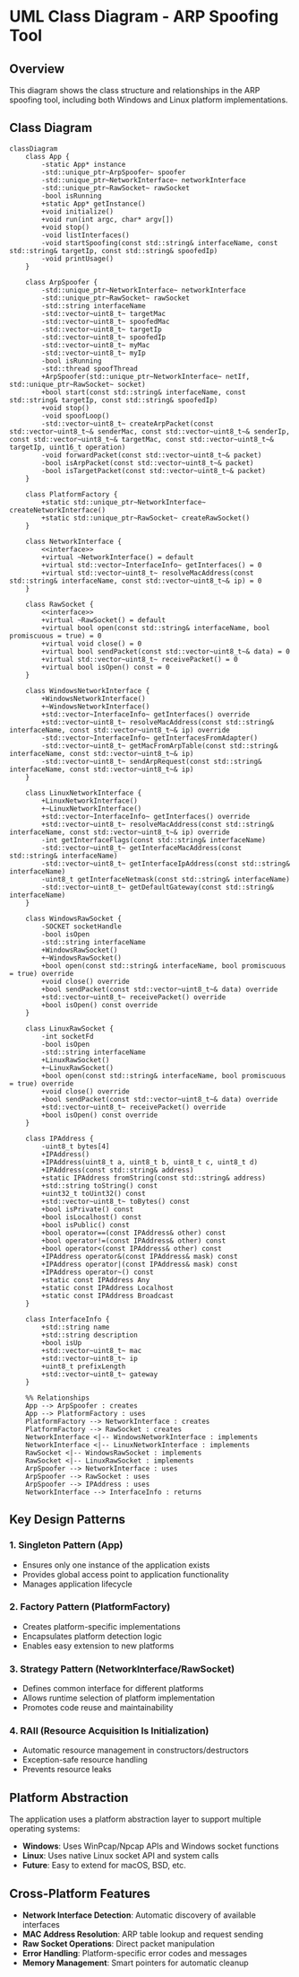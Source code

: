 # UML Class Diagram - ARP Spoofing Tool

## Overview

This diagram shows the class structure and relationships in the ARP spoofing tool, including both Windows and Linux platform implementations.

## Class Diagram

```mermaid
classDiagram
    class App {
        -static App* instance
        -std::unique_ptr~ArpSpoofer~ spoofer
        -std::unique_ptr~NetworkInterface~ networkInterface
        -std::unique_ptr~RawSocket~ rawSocket
        -bool isRunning
        +static App* getInstance()
        +void initialize()
        +void run(int argc, char* argv[])
        +void stop()
        -void listInterfaces()
        -void startSpoofing(const std::string& interfaceName, const std::string& targetIp, const std::string& spoofedIp)
        -void printUsage()
    }

    class ArpSpoofer {
        -std::unique_ptr~NetworkInterface~ networkInterface
        -std::unique_ptr~RawSocket~ rawSocket
        -std::string interfaceName
        -std::vector~uint8_t~ targetMac
        -std::vector~uint8_t~ spoofedMac
        -std::vector~uint8_t~ targetIp
        -std::vector~uint8_t~ spoofedIp
        -std::vector~uint8_t~ myMac
        -std::vector~uint8_t~ myIp
        -bool isRunning
        -std::thread spoofThread
        +ArpSpoofer(std::unique_ptr~NetworkInterface~ netIf, std::unique_ptr~RawSocket~ socket)
        +bool start(const std::string& interfaceName, const std::string& targetIp, const std::string& spoofedIp)
        +void stop()
        -void spoofLoop()
        -std::vector~uint8_t~ createArpPacket(const std::vector~uint8_t~& senderMac, const std::vector~uint8_t~& senderIp, const std::vector~uint8_t~& targetMac, const std::vector~uint8_t~& targetIp, uint16_t operation)
        -void forwardPacket(const std::vector~uint8_t~& packet)
        -bool isArpPacket(const std::vector~uint8_t~& packet)
        -bool isTargetPacket(const std::vector~uint8_t~& packet)
    }

    class PlatformFactory {
        +static std::unique_ptr~NetworkInterface~ createNetworkInterface()
        +static std::unique_ptr~RawSocket~ createRawSocket()
    }

    class NetworkInterface {
        <<interface>>
        +virtual ~NetworkInterface() = default
        +virtual std::vector~InterfaceInfo~ getInterfaces() = 0
        +virtual std::vector~uint8_t~ resolveMacAddress(const std::string& interfaceName, const std::vector~uint8_t~& ip) = 0
    }

    class RawSocket {
        <<interface>>
        +virtual ~RawSocket() = default
        +virtual bool open(const std::string& interfaceName, bool promiscuous = true) = 0
        +virtual void close() = 0
        +virtual bool sendPacket(const std::vector~uint8_t~& data) = 0
        +virtual std::vector~uint8_t~ receivePacket() = 0
        +virtual bool isOpen() const = 0
    }

    class WindowsNetworkInterface {
        +WindowsNetworkInterface()
        +~WindowsNetworkInterface()
        +std::vector~InterfaceInfo~ getInterfaces() override
        +std::vector~uint8_t~ resolveMacAddress(const std::string& interfaceName, const std::vector~uint8_t~& ip) override
        -std::vector~InterfaceInfo~ getInterfacesFromAdapter()
        -std::vector~uint8_t~ getMacFromArpTable(const std::string& interfaceName, const std::vector~uint8_t~& ip)
        -std::vector~uint8_t~ sendArpRequest(const std::string& interfaceName, const std::vector~uint8_t~& ip)
    }

    class LinuxNetworkInterface {
        +LinuxNetworkInterface()
        +~LinuxNetworkInterface()
        +std::vector~InterfaceInfo~ getInterfaces() override
        +std::vector~uint8_t~ resolveMacAddress(const std::string& interfaceName, const std::vector~uint8_t~& ip) override
        -int getInterfaceFlags(const std::string& interfaceName)
        -std::vector~uint8_t~ getInterfaceMacAddress(const std::string& interfaceName)
        -std::vector~uint8_t~ getInterfaceIpAddress(const std::string& interfaceName)
        -uint8_t getInterfaceNetmask(const std::string& interfaceName)
        -std::vector~uint8_t~ getDefaultGateway(const std::string& interfaceName)
    }

    class WindowsRawSocket {
        -SOCKET socketHandle
        -bool isOpen
        -std::string interfaceName
        +WindowsRawSocket()
        +~WindowsRawSocket()
        +bool open(const std::string& interfaceName, bool promiscuous = true) override
        +void close() override
        +bool sendPacket(const std::vector~uint8_t~& data) override
        +std::vector~uint8_t~ receivePacket() override
        +bool isOpen() const override
    }

    class LinuxRawSocket {
        -int socketFd
        -bool isOpen
        -std::string interfaceName
        +LinuxRawSocket()
        +~LinuxRawSocket()
        +bool open(const std::string& interfaceName, bool promiscuous = true) override
        +void close() override
        +bool sendPacket(const std::vector~uint8_t~& data) override
        +std::vector~uint8_t~ receivePacket() override
        +bool isOpen() const override
    }

    class IPAddress {
        -uint8_t bytes[4]
        +IPAddress()
        +IPAddress(uint8_t a, uint8_t b, uint8_t c, uint8_t d)
        +IPAddress(const std::string& address)
        +static IPAddress fromString(const std::string& address)
        +std::string toString() const
        +uint32_t toUint32() const
        +std::vector~uint8_t~ toBytes() const
        +bool isPrivate() const
        +bool isLocalhost() const
        +bool isPublic() const
        +bool operator==(const IPAddress& other) const
        +bool operator!=(const IPAddress& other) const
        +bool operator<(const IPAddress& other) const
        +IPAddress operator&(const IPAddress& mask) const
        +IPAddress operator|(const IPAddress& mask) const
        +IPAddress operator~() const
        +static const IPAddress Any
        +static const IPAddress Localhost
        +static const IPAddress Broadcast
    }

    class InterfaceInfo {
        +std::string name
        +std::string description
        +bool isUp
        +std::vector~uint8_t~ mac
        +std::vector~uint8_t~ ip
        +uint8_t prefixLength
        +std::vector~uint8_t~ gateway
    }

    %% Relationships
    App --> ArpSpoofer : creates
    App --> PlatformFactory : uses
    PlatformFactory --> NetworkInterface : creates
    PlatformFactory --> RawSocket : creates
    NetworkInterface <|-- WindowsNetworkInterface : implements
    NetworkInterface <|-- LinuxNetworkInterface : implements
    RawSocket <|-- WindowsRawSocket : implements
    RawSocket <|-- LinuxRawSocket : implements
    ArpSpoofer --> NetworkInterface : uses
    ArpSpoofer --> RawSocket : uses
    ArpSpoofer --> IPAddress : uses
    NetworkInterface --> InterfaceInfo : returns
```

## Key Design Patterns

### 1. Singleton Pattern (App)
- Ensures only one instance of the application exists
- Provides global access point to application functionality
- Manages application lifecycle

### 2. Factory Pattern (PlatformFactory)
- Creates platform-specific implementations
- Encapsulates platform detection logic
- Enables easy extension to new platforms

### 3. Strategy Pattern (NetworkInterface/RawSocket)
- Defines common interface for different platforms
- Allows runtime selection of platform implementation
- Promotes code reuse and maintainability

### 4. RAII (Resource Acquisition Is Initialization)
- Automatic resource management in constructors/destructors
- Exception-safe resource handling
- Prevents resource leaks

## Platform Abstraction

The application uses a platform abstraction layer to support multiple operating systems:

- **Windows**: Uses WinPcap/Npcap APIs and Windows socket functions
- **Linux**: Uses native Linux socket API and system calls
- **Future**: Easy to extend for macOS, BSD, etc.

## Cross-Platform Features

- **Network Interface Detection**: Automatic discovery of available interfaces
- **MAC Address Resolution**: ARP table lookup and request sending
- **Raw Socket Operations**: Direct packet manipulation
- **Error Handling**: Platform-specific error codes and messages
- **Memory Management**: Smart pointers for automatic cleanup 